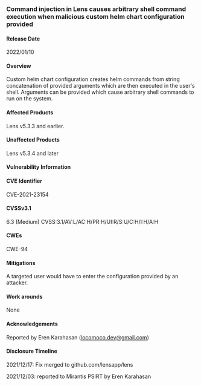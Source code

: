 ### Command injection in Lens causes arbitrary shell command execution when malicious custom helm chart configuration provided
#### Release Date
2022/01/10
#### Overview
Custom helm chart configuration creates helm commands
from string concatenation of provided arguments which are then executed in the user's shell. Arguments can be provided
which cause arbitrary shell commands to run on the system.
#### Affected Products
Lens v5.3.3 and earlier.
#### Unaffected Products
Lens v5.3.4 and later
#### Vulnerability Information
#### CVE Identifier
CVE-2021-23154
#### CVSSv3.1
6.3 (Medium) CVSS:3.1/AV:L/AC:H/PR:H/UI:R/S:U/C:H/I:H/A:H
#### CWEs
CWE-94
#### Mitigations
A targeted user would have to enter the configuration provided by an attacker.
#### Work arounds
None
#### Acknowledgements
Reported by Eren Karahasan (locomoco.dev@gmail.com)
#### Disclosure Timeline
2021/12/17: Fix merged to github.com/lensapp/lens

2021/12/03: reported to Mirantis PSIRT by Eren Karahasan

